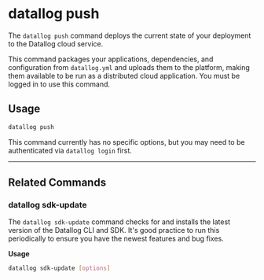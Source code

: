 # datallog push

The `datallog push` command deploys the current state of your deployment to the Datallog cloud service.

This command packages your applications, dependencies, and configuration from `datallog.yml` and uploads them to the platform, making them available to be run as a distributed cloud application. You must be logged in to use this command.

## Usage

```sh
datallog push
```

This command currently has no specific options, but you may need to be authenticated via `datallog login` first.

---

## Related Commands

### datallog sdk-update

The `datallog sdk-update` command checks for and installs the latest version of the Datallog CLI and SDK. It's good practice to run this periodically to ensure you have the newest features and bug fixes.

**Usage**

```sh
datallog sdk-update [options]
```
